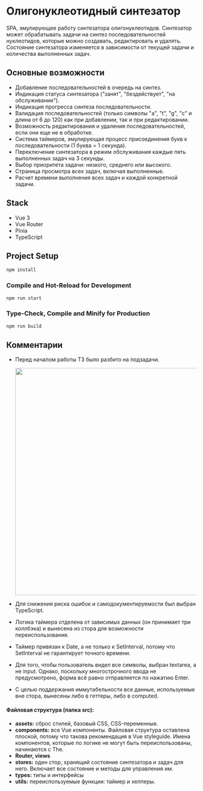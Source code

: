 
# Олигонуклеотидный синтезатор

SPA, эмулирующее работу синтезатора олигонуклеотидов. Синтезатор может обрабатывать задачи на синтез последовательностей нуклеотидов, которые можно создавать, редактировать и удалять. Состояние синтезатора изменяется в зависимости от текущей задачи и количества выполненных задач.

## Основные возможности

- Добавление последовательностей в очередь на синтез.
- Индикация статуса синтезатора ("занят", "бездействует", "на обслуживании").
- Индикация прогресса синтеза последовательности.
- Валидация последовательностей (только символы "a", "t", "g", "c" и длина от 6 до 120) как при добавлении, так и при редактировании.
- Возможность редактирования и удаления последовательностей, если они еще не в обработке.
- Система таймеров, эмулирующая процесс присоединения букв к последовательности (1 буква = 1 секунда).
- Переключение синтезатора в режим обслуживания каждые пять выполненных задач на 3 секунды.
- Выбор приоритета задачи: низкого, среднего или высокого.
- Страница просмотра всех задач, включая выполненные.
- Расчет времени выполнения всех задач и каждой конкретной задачи.

## Stack

- Vue 3
- Vue Router
- Pinia 
- TypeScript

## Project Setup

```sh
npm install
```

### Compile and Hot-Reload for Development

```sh
npm run start
```

### Type-Check, Compile and Minify for Production

```sh
npm run build
```


## Комментарии
- Перед началом работы ТЗ было разбито на подзадачи.

  <img src="https://github.com/user-attachments/assets/1c78d466-5a1f-4fea-9ca2-eedd2618febf" style="width:600px;"/>

- Для снижения риска ошибок и самодокументируемости был выбран TypeScript.
- Логика таймера отделена от зависимых данных (он принимает три коллбэка) и вынесена из стора для возможности переиспользования.
- Таймер привязан к Date, а не только к SetInterval, потому что SetInterval не гарантирует точного времени.
- Для того, чтобы пользователь видел все символы, выбран textarea, а не input. Однако, поскольку многострочного ввода не предусмотрено, форма всё равно отправляется по нажатию Enter.
- С целью поддержания иммутабельности все данные, используемые вне стора, вынесены либо в геттеры, либо в computed.

#### Файловая структура (папка src):
  - **assets:** сброс стилей, базовый CSS, CSS-переменные.
  - **components:** все Vue компоненты. Файловая структура оставлена плоской, потому что такова рекомендация в Vue styleguide. Имена компонентов, которые по логике не могут быть переиспользованы, начинаются с The.
  - **Router, views**
  - **stores:** один стор, хранящий состояние синтезатора и задач для него. Включает все состояние и методы для управления им.
  - **types:** типы и интерфейсы
  - **utils:** переиспользуемые функции: таймер и хелперы.

